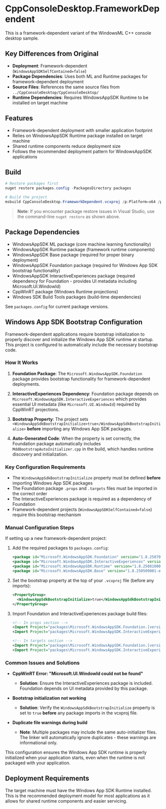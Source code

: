 # CppConsoleDesktop.FrameworkDependent

This is a framework-dependent variant of the WindowsML C++ console desktop sample.

## Key Differences from Original

- **Deployment**: Framework-dependent (`WindowsAppSDKSelfContained=false`)
- **Package Dependencies**: Uses both ML and Runtime packages for framework-dependent deployment
- **Source Files**: References the same source files from `../CppConsoleDesktop/CppConsoleDesktop/`
- **Runtime Dependencies**: Requires WindowsAppSDK Runtime to be installed on target machine

## Features

- Framework-dependent deployment with smaller application footprint
- Relies on WindowsAppSDK Runtime package installed on target machine
- Shared runtime components reduce deployment size
- Follows the recommended deployment pattern for WindowsAppSDK applications

## Build

```powershell
# Restore packages first
nuget restore packages.config -PackagesDirectory packages

# Build the project
msbuild CppConsoleDesktop.FrameworkDependent.vcxproj /p:Platform=x64 /p:Configuration=Release
```

> **Note**: If you encounter package restore issues in Visual Studio, use the command-line `nuget restore` as shown above.

## Package Dependencies

- WindowsAppSDK ML package (core machine learning functionality)
- WindowsAppSDK Runtime package (framework runtime components)
- WindowsAppSDK Base package (required for proper binary deployment)
- WindowsAppSDK Foundation package (required for Windows App SDK bootstrap functionality)
- WindowsAppSDK InteractiveExperiences package (required dependency for Foundation - provides UI metadata including Microsoft.UI.WindowId)
- CppWinRT package (Windows Runtime projections)
- Windows SDK Build Tools packages (build-time dependencies)

See `packages.config` for current package versions.

## Windows App SDK Bootstrap Configuration

Framework-dependent applications require bootstrap initialization to properly discover and initialize the Windows App SDK runtime at startup. This project is configured to automatically include the necessary bootstrap code.

### How It Works

1. **Foundation Package**: The `Microsoft.WindowsAppSDK.Foundation` package provides bootstrap functionality for framework-dependent deployments.

2. **InteractiveExperiences Dependency**: Foundation package depends on `Microsoft.WindowsAppSDK.InteractiveExperiences` which provides essential UI metadata (like `Microsoft.UI.WindowId`) required by CppWinRT projections.

3. **Bootstrap Property**: The project sets `<WindowsAppSdkBootstrapInitialize>true</WindowsAppSdkBootstrapInitialize>` **before** importing any Windows App SDK packages.

4. **Auto-Generated Code**: When the property is set correctly, the Foundation package automatically includes `MddBootstrapAutoInitializer.cpp` in the build, which handles runtime discovery and initialization.

### Key Configuration Requirements

- The `WindowsAppSdkBootstrapInitialize` property must be defined **before** importing Windows App SDK packages
- The Foundation package `.props` and `.targets` files must be imported in the correct order
- The InteractiveExperiences package is required as a dependency of Foundation
- Framework-dependent projects (`WindowsAppSDKSelfContained=false`) require this bootstrap mechanism

### Manual Configuration Steps

If setting up a new framework-dependent project:

1. Add the required packages to `packages.config`:
   ```xml
   <package id="Microsoft.WindowsAppSDK.Foundation" version="1.8.250701000-experimental" targetFramework="native" />
   <package id="Microsoft.WindowsAppSDK.InteractiveExperiences" version="1.8.250626001-experimental" targetFramework="native" />
   <package id="Microsoft.WindowsAppSDK.Runtime" version="1.8.250810002-experimental" targetFramework="native" />
   <package id="Microsoft.WindowsAppSDK.Base" version="1.8.250509001-experimental" targetFramework="native" />
   ```

2. Set the bootstrap property at the top of your `.vcxproj` file (before any imports):
   ```xml
   <PropertyGroup>
     <WindowsAppSdkBootstrapInitialize>true</WindowsAppSdkBootstrapInitialize>
   </PropertyGroup>
   ```

3. Import Foundation and InteractiveExperiences package build files:
   ```xml
   <!-- In props section -->
   <Import Project="packages\Microsoft.WindowsAppSDK.Foundation.[version]\build\native\Microsoft.WindowsAppSDK.Foundation.props" />
   <Import Project="packages\Microsoft.WindowsAppSDK.InteractiveExperiences.[version]\build\native\Microsoft.WindowsAppSDK.InteractiveExperiences.props" />
   
   <!-- In targets section -->
   <Import Project="packages\Microsoft.WindowsAppSDK.Foundation.[version]\build\native\Microsoft.WindowsAppSDK.Foundation.targets" />
   <Import Project="packages\Microsoft.WindowsAppSDK.InteractiveExperiences.[version]\build\native\Microsoft.WindowsAppSDK.InteractiveExperiences.targets" />
   ```

### Common Issues and Solutions

- **CppWinRT Error: "Microsoft.UI.WindowId could not be found"**
  - **Solution**: Ensure the InteractiveExperiences package is included. Foundation depends on UI metadata provided by this package.
  
- **Bootstrap initialization not working**
  - **Solution**: Verify the `WindowsAppSdkBootstrapInitialize` property is set to `true` **before** any package imports in the vcxproj file.

- **Duplicate file warnings during build**
  - **Note**: Multiple packages may include the same auto-initializer files. The linker will automatically ignore duplicates - these warnings are informational only.

This configuration ensures the Windows App SDK runtime is properly initialized when your application starts, even when the runtime is not packaged with your application.

## Deployment Requirements

The target machine must have the Windows App SDK Runtime installed. This is the recommended deployment model for most applications as it allows for shared runtime components and easier servicing.
